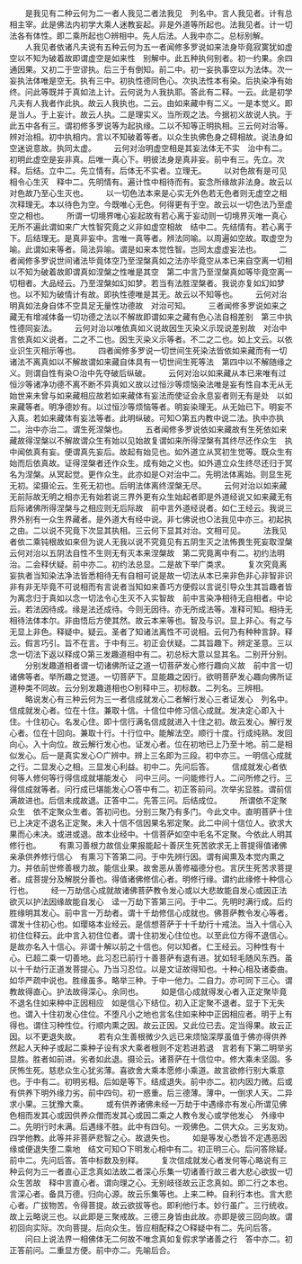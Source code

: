 <!-- { "loadSidebar": true } -->
　　是我见有二种云何为二一者人我见二者法我见　列名中。言人我见者。计有总相主宰。此是佛法内初学大乘人迷教妄起。非是外道等所起也。法我见者。计一切法各有体性。即二乘所起也○辨相中。先人后法。人我中亦二。总标别解。
　　人我见者依诸凡夫说有五种云何为五一者闻修多罗说如来法身毕竟寂寞犹如虚空以不知为破着故即谓虚空是如来性　别解中。此五种执何别者。初一约果。余四通因果。又初二于空谬执。后三于有倒知。前二中。初一妄执事空以为法体。次一妄执法体唯是空无。执有三中。初执性德同色心。次执法性本有染。后执染净有始终。问此等既并于真如法上计。云何说为人我执耶。答此有二释。一云。此是初学凡夫有人我者作此执。故云人我执也。二云。由如来藏中有二义。一是本觉义。即是当人。于上妄计。故云人执。二是理实义。当所观之法。今据初义故说人执。于此五中各有三。谓初修多罗说等为起执缘。二以不知等正明执相。三云何对治等。辨对治相。初中执相内。言以不知破着等者。以众生执佛色身之碍相故。说法身如空迷说意故。执同太虚。
　　云何对治明虚空相是其妄法体无不实　治中有二。初明此虚空是妄非真。后唯一真心下。明彼法身是真非妄。前中有三。先立。次释。后结。立中二。先立情有。后体无不实者。立理无。
　　以对色故有是可见相令心生灭　释中二。先明情有。遍计性中相待而有。妄念所缘故非法身。故云以对色故乃至心生灭也。
　　以一切色法本来是心实无外色若无色者则无虚空之相　次释理无。本以待色为空。今既唯心无色。何得更有于空。故云以一切色法乃至虚空之相也。
　　所谓一切境界唯心妄起故有若心离于妄动则一切境界灭唯一真心无所不遍此谓如来广大性智究竟之义非如虚空相故　结中二。先结情有。若心离于下。后结理无。是真非妄中。言唯一真等者。辨法同喻。以周遍如空故。取虚空为喻。此谓如来等者。简法异喻。谓是如来本觉性智。岂同太虚虚妄法也。
　　二者闻修多罗说世间诸法毕竟体空乃至涅槃真如之法亦毕竟空从本已来自空离一切相以不知为破着故即谓真如涅槃之性唯是其空　第二中言乃至涅槃真如等毕竟空离一切相者。大品经云。乃至涅槃如幻如梦。若当有法胜涅槃者。我说亦复如幻如梦也。以不知为破情计有故。即执性德唯是其无。故云以不知等也。
　　云何对治明真如法身自体不空具足无量性功德故　对治可知。
　　三者闻修多罗说如来之藏无有增减体备一切功德之法以不解故即谓如来之藏有色心法自相差别　第三中执性德同妄法。
　　云何对治以唯依真如义说故因生灭染义示现说差别故　对治中言依真如义说者。二之不二也。因生灭染义示等者。不二之二也。如上文云。以依业识生灭相示等也。
　　四者闻修多罗说一切世间生死染法皆依如来藏而有一切诸法不离真如以不解故谓如来藏自体具有一切世间生死等法　第四中以不解随缘之义。则谓自性有染○治中先夺破后纵破。
　　云何对治以如来藏从本已来唯有过恒沙等诸净功德不离不断不异真如义故以过恒沙等烦恼染法唯是妄有性自本无从无始世来未曾与如来藏相应故若如来藏体有妄法而使证会永息妄者则无有是处　以如来藏等者。明净德妙有。以过恒沙等烦恼等者。明妄染理无。从无始已下。明妄不入真。若如来藏体有妄法等者。此明纵破。可知○第五内教中说二法。执中亦执二。治中亦治二。谓生死涅槃也。
　　五者闻修多罗说依如来藏故有生死依如来藏故得涅槃以不解故谓众生有始以见始故复谓如来所得涅槃有其终尽还作众生　执中闻依真有妄。便谓真先妄后。故起有始见也。如外道立从冥初生觉等。既众生有始而后依真故。证得涅槃者还作众生。成有始之义也。如外道立众生终尽还归于冥名为涅槃。从冥起觉。更作众生。此亦如是○对治中二。先明法体离始。则显生死无初。梁摄论云。生死无初也。后明法体离终涅槃无尽。
　　云何对治以如来藏无前际故无明之相亦无有始若说三界外更有众生始起者即是外道经说又如来藏无有后际诸佛所得涅槃与之相应则无后际故　前中言外道经说者。如仁王经云。我说三界外别有一众生界藏者。是外道大有经中说。非七佛说也○法我见中亦三。初起执之由。二以说不究竟下次显其执相。三云何下显其对治。文相可见。
　　法我见者依二乘钝根故如来但为说人无我以说不究竟见有五阴生灭之法怖畏生死妄取涅槃云何对治以五阴法自性不生则无有灭本来涅槃故　第二究竟离中有二。初约法明治。二会释伏疑。前中亦二。初约法总显。二是故下举广类求。
　　复次究竟离妄执者当知染法净法皆悉相待无有自相可说是故一切法从本已来非色非心非智非识非有非无毕竟不可说相而有言说者当知如来善巧方便假以言说引导众生其旨趣者皆为离念归于真如以念一切法令心生灭不入实智故　前中言染净相待无自相者。中论云。若法因待成。缘是法还成待。今则无因待。亦无所成法等。准释可知。相待无相待法体本尔。非由悟后方使其然。故云本来等也。智及与识。显上非心。有之与无显上非色。释疑中。疑云。圣者了知诸法离性不可说相。云何乃有种种言辞。释云。假言巧引。旨不在言。于中有三。初正会伏疑。二其旨趣下。辨定圣意。三以念一切法下返以释成○第三发趣道相中有二。初总标大意以显其名。二别开分别。
　　分别发趣道相者谓一切诸佛所证之道一切菩萨发心修行趣向义故　前中言一切诸佛等者。举所趣之觉道。一切菩萨下。显能趣之因行。欲明菩萨发心趣向佛所证道种类不同故。云分别发趣道相也○别释中三。初标数。二列名。三辨相。
　　略说发心有三种云何为三一者信成就发心二者解行发心三者证发心　列名中。信成就发心者。位在十住。兼取十信。十信位中修习信心成就。发决定心即入十住。十住初心。名发心住。即十信行满名信成就进入十住之初。故云发心。解行发心者。位在十回向。兼取十行。十行位中。能解法空。顺行十度。行成纯熟。发回向心。入十向位。故云解行发心也。证发心者。位在初地已上乃至十地。前二是相似发心。后一是真实发心○广辨中。辨上三名即为三段。初中亦三。一明信心成就之行。二显发心之相。三显发心利益。初中二。先问后答。
　　信成就发心者依何等人修何等行得信成就堪能发心　问中三问。一问能修行人。二问所修之行。三得信成就等者。问行成已堪能发心○答中有二。初正答前问。次举劣显胜。谓前信满故进也。后信未成故退。正答中二。先答三问。后结成位。
　　所谓依不定聚众生　依不定聚众生者。答初问也。分别三聚乃有多门。今此文中。直明菩萨十住已上决定不退名正定聚。未入十信不信因果名邪定聚。此二中间十信位人。欲求大果而心未决。或进或退。故本业经中。十信菩萨如空中毛名不定聚。今依此人明其修行也。
　　有熏习善根力故信业果报能起十善厌生死苦欲求无上菩提得值诸佛亲承供养修行信心　有熏习下答第二问。于中先辨行因。谓有闻熏及本觉内熏之力。并依前世修善根力故。能信业果。故舍恶从善修福德分也。言厌生死苦求菩提者。成菩提分及解脱分善也。得值诸佛修信心者。明修行缘。谓约此缘修十种信心行也。
　　经一万劫信心成就故诸佛菩萨教令发心或以大悲故能自发心或因正法欲灭以护法因缘故能自发心　迳一万劫下答第三问。于中二。先明时满行成。后约胜缘明其发心。前中言一万劫者。谓十千劫修信心成就也。佛菩萨教令发心等者。谓发十住初心也。如璎珞本业经云。是信想菩萨于十千劫行十戒法。当入十信心入初住位释云。此中言入初住位者。谓十住初发心住位也。以至此位方得不退信心。是故亦名入十信心。非谓十解以前之十信也。何以知者。仁王经云。习种性有十心。已超二乘一切善地。此习忍已前行十善菩萨有退有进。犹如轻毛随风东西。虽以十千劫行正道发菩提心。乃当习忍位。以是文证故得知也。十种心相及诸委曲。如华严疏中说也。胜缘虽多。略举三种。于中一他力。二自力。亦可同下三心。谓教故得直心。护法故得深心。余同也。
　　如是信心成就得发心者入正定聚毕竟不退名住如来种中正因相应　如是信心下结位。初入正定聚不退者。显于下无失也。谓入十住初发心住位。不堕凡小之地也言名住如来种中正因相应者。明于上有得也。谓住习种性位。行顺内熏之因。故云正因。又此位已去。定当得果。故云正因。以不更退失故。
　　若有众生善根微少久远已来烦恼深厚虽值于佛亦得供养然起人天种子或起二乘种子设有求大乘者根则不定若进若退　言若有下第二明举劣显胜。胜者如前进。劣者如此退。摄论云。诸菩萨在十信位中。修大乘未坚固。多厌怖生死。慈悲众生心犹劣薄。喜欲舍大乘本愿修小乘道。故言欲修行别大乘意也。于中有二。初明劣相。后如是等下。结成退失。前中亦二。初内因力微。后或有供养下明外缘力劣。前中四句。初一惑重。后三德薄。薄中。一倒求人天。二异求小果。三犹豫大乘。
　　或有供养诸佛未经一万劫于中遇缘亦有发心所谓见佛色相而发其心或因供养众僧而发其心或因二乘之人教令发心或学他发心　外缘中二。先明行时未满。后遇缘不胜。此中有四句。一观佛色。二供大众。三劣友劝。四学他教。此等并非菩萨悲智之心。故退失也。
　　如是等发心悉皆不定遇恶因缘或便退失堕二乘地　结文可知○下明发心相中有二。初正明三心。后问答除疑。前中二。先问后答。答中标数及别释。
　　复次信成就发心者发何等心略说有三种云何为三一者直心正念真如法故二者深心乐集一切诸善行故三者大悲心欲拔一切众生苦故　释中言直心者。谓向理之心。无别岐径故云正念真如。即二行之本也。言深心者。备具万德。归向心源。故云乐集等也。上来二种。自利行本也。言大悲心者。广拔物苦。令得菩提。故云欲拔等也。即利他行本。妙行虽广。三行统收。故上云略说三也。以此即是三聚戒故。三德三身皆由此故。亦即是彼三回向故。谓初回向实际。次向菩提。后向众生。皆应相配释之○释疑中有二。先问后答。
　　问曰上说法界一相佛体无二何故不唯念真如复假求学诸善之行　答中亦二。初正答前问。二重显方便。前中亦二。先喻后合。

